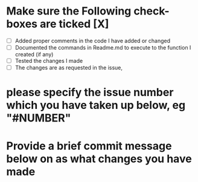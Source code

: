 # Make sure the Following check-boxes are ticked [X]
- [ ] Added proper comments in the code I have added or changed
- [ ] Documented the commands in Readme.md to execute to the function I created (if any)
- [ ] Tested the changes I made
- [ ] The changes are as requested in the issue, 
# please specify the issue number which you have taken up below, eg "#NUMBER"
  
# Provide a brief commit message below on as what changes you have made